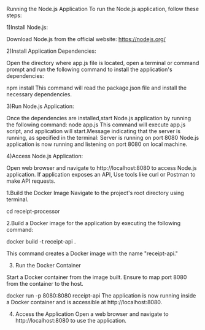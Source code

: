 Running the Node.js Application
To run the Node.js application, follow these steps:

1)Install Node.js:

Download Node.js from the official website: https://nodejs.org/

2)Install Application Dependencies:

Open the directory where app.js file is located, open a terminal or command prompt and run the following command to install the application's dependencies:

npm install
This command will read the package.json file and install the necessary dependencies.

3)Run Node.js Application:

Once the dependencies are installed,start Node.js application by running the following command:
node app.js
This command will execute app.js script, and application will start.Message indicating that the server is running, as specified in the terminal:
Server is running on port 8080
Node.js application is now running and listening on port 8080 on local machine.

4)Access Node.js Application:

Open  web browser and navigate to http://localhost:8080 to access  Node.js application. If application exposes an API, Use tools like curl or Postman to make API requests.

1.Build the Docker Image
Navigate to the project's root directory using terminal.

cd receipt-processor

2.Build a Docker image for the application by executing the following command:

docker build -t receipt-api .

This command creates a Docker image with the name "receipt-api."

3. Run the Docker Container
   
Start a Docker container from the image built. Ensure to map port 8080 from the container to the host.

docker run -p 8080:8080 receipt-api
The application is now running inside a Docker container and is accessible at http://localhost:8080.

4. Access the Application
Open a web browser and navigate to http://localhost:8080 to use the application.
